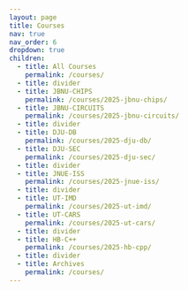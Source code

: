 ```yaml
---
layout: page
title: Courses
nav: true
nav_order: 6
dropdown: true
children:
  - title: All Courses
    permalink: /courses/
  - title: divider
  - title: JBNU-CHIPS
    permalink: /courses/2025-jbnu-chips/
  - title: JBNU-CIRCUITS
    permalink: /courses/2025-jbnu-circuits/
  - title: divider
  - title: DJU-DB
    permalink: /courses/2025-dju-db/
  - title: DJU-SEC
    permalink: /courses/2025-dju-sec/
  - title: divider
  - title: JNUE-ISS
    permalink: /courses/2025-jnue-iss/
  - title: divider
  - title: UT-IMD
    permalink: /courses/2025-ut-imd/
  - title: UT-CARS
    permalink: /courses/2025-ut-cars/
  - title: divider
  - title: HB-C++
    permalink: /courses/2025-hb-cpp/
  - title: divider
  - title: Archives
    permalink: /courses/
---
```

